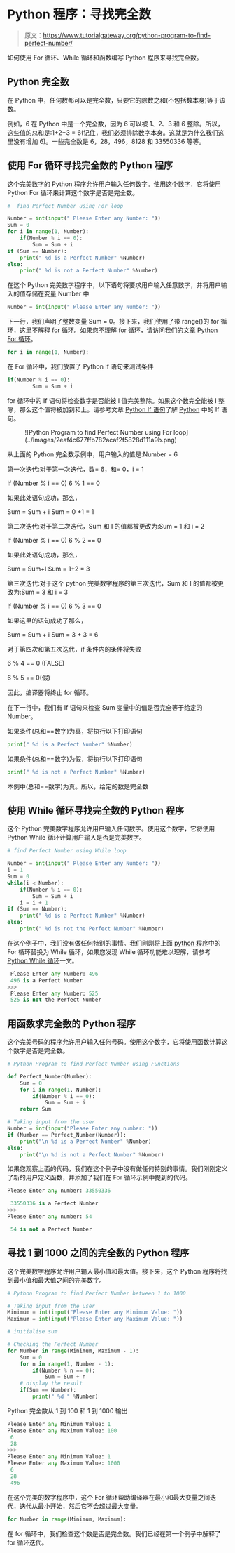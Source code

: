 # Python 程序：寻找完全数

> 原文：<https://www.tutorialgateway.org/python-program-to-find-perfect-number/>

如何使用 For 循环、While 循环和函数编写 Python 程序来寻找完全数。

## Python 完全数

在 Python 中，任何数都可以是完全数，只要它的除数之和(不包括数本身)等于该数。

例如，6 在 Python 中是一个完全数，因为 6 可以被 1、2、3 和 6 整除。所以，这些值的总和是:1+2+3 = 6(记住，我们必须排除数字本身。这就是为什么我们这里没有增加 6)。一些完全数是 6，28，496，8128 和 33550336 等等。

## 使用 For 循环寻找完全数的 Python 程序

这个完美数字的 Python 程序允许用户输入任何数字。使用这个数字，它将使用 Python For 循环来计算这个数字是否是完全数。

```py
#  find Perfect Number using For loop

Number = int(input(" Please Enter any Number: "))
Sum = 0
for i in range(1, Number):
    if(Number % i == 0):
        Sum = Sum + i
if (Sum == Number):
    print(" %d is a Perfect Number" %Number)
else:
    print(" %d is not a Perfect Number" %Number)
```

在这个 Python 完美数字程序中，以下语句将要求用户输入任意数字，并将用户输入的值存储在变量 Number 中

```py
Number = int(input(" Please Enter any Number: "))
```

下一行，我们声明了整数变量 Sum = 0。接下来，我们使用了带 range()的 for 循环，这里不解释 for 循环。如果您不理解 for 循环，请访问我们的文章 [Python For 循环](https://www.tutorialgateway.org/python-for-loop/)。

```py
for i in range(1, Number):
```

在 For 循环中，我们放置了 Python If 语句来测试条件

```py
if(Number % i == 0):
        Sum = Sum + i
```

for 循环中的 If 语句将检查数字是否能被 I 值完美整除。如果这个数完全能被 I 整除，那么这个值将被加到和上。请参考文章 [Python If 语句](https://www.tutorialgateway.org/python-if-statement/)了解 [Python](https://www.tutorialgateway.org/python-tutorial/) 中的 If 语句。

<figure class="wp-block-image">![Python Program to find Perfect Number using For loop](../Images/2eaf4c677ffb782acaf2f5828d111a9b.png)</figure>

从上面的 Python 完全数示例中，用户输入的值是:Number = 6

第一次迭代:对于第一次迭代，数= 6，和= 0，i = 1

If (Number % i == 0)
6 % 1 == 0

如果此处语句成功，那么，

Sum = Sum + i
Sum = 0 +1 = 1

第二次迭代:对于第二次迭代，Sum 和 I 的值都被更改为:Sum = 1 和 i = 2

If (Number % i == 0)
6 % 2 == 0

如果此处语句成功，那么，

Sum = Sum+I
Sum = 1+2 = 3

第三次迭代:对于这个 python 完美数字程序的第三次迭代，Sum 和 I 的值都被更改为:Sum = 3 和 i = 3

If (Number % i == 0)
6 % 3 == 0

如果这里的语句成功了那么，

Sum = Sum + i
Sum = 3 + 3 = 6

对于第四次和第五次迭代，if 条件内的条件将失败

6 % 4 == 0 (FALSE)

6 % 5 == 0(假)

因此，编译器将终止 for 循环。

在下一行中，我们有 If 语句来检查 Sum 变量中的值是否完全等于给定的 Number。

如果条件(总和==数字)为真，将执行以下打印语句

```py
print(" %d is a Perfect Number" %Number)
```

如果条件(总和==数字)为假，将执行以下打印语句

```py
print(" %d is not a Perfect Number" %Number)
```

本例中(总和==数字)为真。所以，给定的数是完全数

## 使用 While 循环寻找完全数的 Python 程序

这个 Python 完美数字程序允许用户输入任何数字。使用这个数字，它将使用 Python While 循环计算用户输入是否是完美数字。

```py
# find Perfect Number using While loop

Number = int(input(" Please Enter any Number: "))
i = 1
Sum = 0
while(i < Number):
    if(Number % i == 0):
        Sum = Sum + i
    i = i + 1
if (Sum == Number):
    print(" %d is a Perfect Number" %Number)
else:
    print(" %d is not the Perfect Number" %Number)
```

在这个例子中，我们没有做任何特别的事情。我们刚刚将上面 [python 程序](https://www.tutorialgateway.org/python-programming-examples/)中的 For 循环替换为 While 循环，如果您发现 While 循环功能难以理解，请参考 [Python While 循环](https://www.tutorialgateway.org/python-while-loop/)一文。

```py
 Please Enter any Number: 496
 496 is a Perfect Number
>>> 
 Please Enter any Number: 525
 525 is not the Perfect Number
```

## 用函数求完全数的 Python 程序

这个完美号码的程序允许用户输入任何号码。使用这个数字，它将使用函数计算这个数字是否是完全数。

```py
# Python Program to find Perfect Number using Functions

def Perfect_Number(Number):
    Sum = 0
    for i in range(1, Number):
        if(Number % i == 0):
            Sum = Sum + i
    return Sum        

# Taking input from the user
Number = int(input("Please Enter any number: "))
if (Number == Perfect_Number(Number)):
    print("\n %d is a Perfect Number" %Number)
else:
    print("\n %d is not a Perfect Number" %Number)
```

如果您观察上面的代码，我们在这个例子中没有做任何特别的事情。我们刚刚定义了新的用户定义函数，并添加了我们在 For 循环示例中提到的代码。

```py
Please Enter any number: 33550336

 33550336 is a Perfect Number
>>> 
Please Enter any number: 54

 54 is not a Perfect Number
```

## 寻找 1 到 1000 之间的完全数的 Python 程序

这个完美数字程序允许用户输入最小值和最大值。接下来，这个 Python 程序将找到最小值和最大值之间的完美数字。

```py
# Python Program to find Perfect Number between 1 to 1000

# Taking input from the user
Minimum = int(input("Please Enter any Minimum Value: "))
Maximum = int(input("Please Enter any Maximum Value: "))

# initialise sum

# Checking the Perfect Number
for Number in range(Minimum, Maximum - 1):
    Sum = 0
    for n in range(1, Number - 1):
        if(Number % n == 0):
            Sum = Sum + n       
    # display the result
    if(Sum == Number):
        print(" %d " %Number)
```

Python 完全数从 1 到 100 和 1 到 1000 输出

```py
Please Enter any Minimum Value: 1
Please Enter any Maximum Value: 100
 6 
 28 
>>> 
Please Enter any Minimum Value: 1
Please Enter any Maximum Value: 1000
 6 
 28 
 496 
```

在这个完美的数字程序中，这个 For 循环帮助编译器在最小和最大变量之间迭代，迭代从最小开始，然后它不会超过最大变量。

```py
for Number in range(Minimum, Maximum):
```

在 for 循环中，我们检查这个数是否是完全数。我们已经在第一个例子中解释了 for 循环迭代。